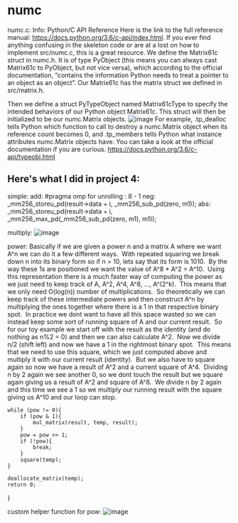 # numc
  numc.c:
  Info: Python/C API Reference
Here is the link to the full reference manual: https://docs.python.org/3.6/c-api/index.html. If you ever find anything confusing in the skeleton code or are at a lost on how to implement src/numc.c, this is a great resource.
We define the Matrix61c struct in numc.h. It is of type PyObject (this means you can always cast Matrix61c to PyObject, but not vice versa), which according to the official documentation, “contains the information Python needs to treat a pointer to an object as an object”. Our Matrix61c has the matrix struct we defined in src/matrix.h.

Then we define a struct PyTypeObject named Matrix61cType to specify the intended behaviors of our Python object Matrix61c. This struct will then be initialized to be our numc.Matrix objects.
![image](https://user-images.githubusercontent.com/46427258/115670131-ec4fa400-a2fd-11eb-9fa6-f46633784ba5.png)
For example, .tp_dealloc tells Python which function to call to destroy a numc.Matrix object when its reference count becomes 0, and .tp_members tells Python what instance attributes numc.Matrix objects have. You can take a look at the official documentation if you are curious.
https://docs.python.org/3.6/c-api/typeobj.html

Here's what I did in project 4:
-
simple:
  add:
  #pragma omp for
  unrolling : 8 - 1
  neg:
              _mm256_storeu_pd(result->data + i, _mm256_sub_pd(zero, m1));
  abs:
              _mm256_storeu_pd(result->data + i, _mm256_max_pd(_mm256_sub_pd(zero, m1), m1));

multiply:
![image](https://user-images.githubusercontent.com/46427258/115668750-56ffe000-a2fc-11eb-90fa-3cf95b48411d.png)

power:
    Basically if we are given a power n and a matrix A where we want A^n we can do it a few different ways.  With repeated squaring we break down n into its binary form so if n = 10, lets say that its form is 1010.  By the way these 1s are positioned we want the value of A^8 * A^2 = A^10.  Using this representation there is a much faster way of computing the power as we just need to keep track of A, A^2, A^4, A^8, ..., A^(2^k).  This means that we only need O(log(n)) number of multiplications.  So theoretically we can keep track of these intermediate powers and then construct A^n by multiplying the ones together where there is a 1 in that respective binary spot.  In practice we dont want to have all this space wasted so we can instead keep some sort of running square of A and our current result. 
    So for our toy example we start off with the result as the identity (and do nothing as n%2 = 0) and then we can also calculate A^2.  Now we divide n/2 (shift left) and now we have a 1 in the rightmost binary spot.  This means that we need to use this square, which we just computed above and multiply it with our current result (identity).  But we also have to square again so now we have a result of A^2 and a current square of A^4.  Dividing n by 2 again we see another 0, so we dont touch the result but we square again giving us a result of A^2 and square of A^8.  We divide n by 2 again and this time we see a 1 so we multiply our running result with the square giving us A^10 and our loop can stop.  

    while (pow != 0){
        if (pow & 1){
            mul_matrix(result, temp, result);
        }
        pow = pow >> 1;
        if (!pow){
            break;
        }
        square(temp);
    }

    deallocate_matrix(temp);
    return 0;
}


custom helper function for pow:
 ![image](https://user-images.githubusercontent.com/46427258/115670234-0be6cc80-a2fe-11eb-86ff-6194c3dcdf5a.png)

